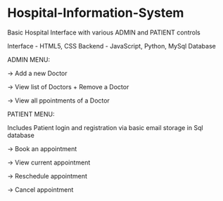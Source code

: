 # Hospital-Information-System
Basic Hospital Interface with various ADMIN and PATIENT controls


Interface - HTML5, CSS
Backend - JavaScript, Python, MySql Database



ADMIN MENU:

-> Add a new Doctor

-> View list of Doctors + Remove a Doctor

-> View all ppointments of a Doctor



PATIENT MENU:

Includes Patient login and registration via basic email storage in Sql database

-> Book an appointment

-> View current appointment

-> Reschedule appointment

-> Cancel appointment
